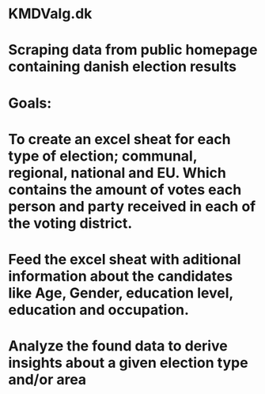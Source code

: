 # KMDValg.dk
# 
# Scraping data from public homepage containing danish election results
# Goals:
# To create an excel sheat for each type of election; communal, regional, national and EU. Which contains the amount of votes each person and party received in each of the voting district.
# Feed the excel sheat with aditional information about the candidates like Age, Gender, education level, education and occupation.
# Analyze the found data to derive insights about a given election type and/or area
